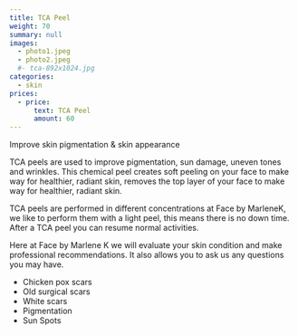 ```yaml
---
title: TCA Peel
weight: 70
summary: null
images:
  - photo1.jpeg
  - photo2.jpeg
  #- tca-892x1024.jpg
categories:
  - skin
prices:
  - price:
      text: TCA Peel
      amount: 60
---
```

Improve skin pigmentation & skin appearance

TCA peels are used to improve pigmentation, sun damage, uneven tones and wrinkles. This chemical peel creates soft peeling on your face to make way for healthier, radiant skin, removes the top layer of your face to make way for healthier, radiant skin.

TCA peels are performed in different concentrations at Face by MarleneK, we like to perform them with a light peel, this means there is no down time. After a TCA peel you can resume normal activities.

Here at Face by Marlene K we will evaluate your skin condition and make professional recommendations. It also allows you to ask us any questions you may have.

* Chicken pox scars
* Old surgical scars
* White scars
* Pigmentation
* Sun Spots

